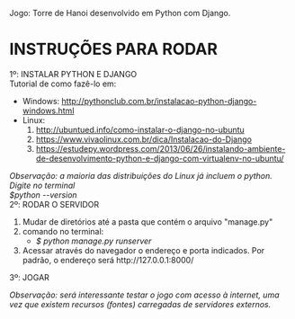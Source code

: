 Jogo: Torre de Hanoi desenvolvido em Python com Django.

<h1>INSTRUÇÕES PARA RODAR</h1>

1º: INSTALAR PYTHON E DJANGO <br/>
Tutorial de como fazê-lo em:
    <ul><li>Windows: http://pythonclub.com.br/instalacao-python-django-windows.html</li>
    <li>Linux: <ol><li>http://ubuntued.info/como-instalar-o-django-no-ubuntu</li>
        <li>https://www.vivaolinux.com.br/dica/Instalacao-do-Django</li>
        <li>https://estudepy.wordpress.com/2013/06/26/instalando-ambiente-de-desenvolvimento-python-e-django-com-virtualenv-no-ubuntu/</li></ol></li></ul>
<em>Observação: a maioria das distribuições do Linux já incluem o python. Digite no terminal<br> $python --version</em><br>
2º: RODAR O SERVIDOR<br/>
<ol>
<li>Mudar de diretórios até a pasta que contém o arquivo "manage.py"</li>
<li>comando no terminal:
    <ul><li><em>$ python manage.py runserver</em></li></li></ul>

<li>Acessar através do navegador o endereço e porta indicados. Por padrão, o endereço
    será http://127.0.0.1:8000/</li>
</ol>
3º: JOGAR

<em>Observação: será interessante testar o jogo com acesso à internet, uma vez que existem recursos (fontes) carregadas de servidores externos.</em>
